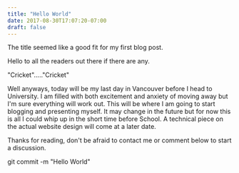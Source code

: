 ```yaml
---
title: "Hello World"
date: 2017-08-30T17:07:20-07:00
draft: false
---
```


The title seemed like a good fit for my first blog post.

Hello to all the readers out there if there are any.

"Cricket"....."Cricket"

Well anyways, today will be my last day in Vancouver before I head to University. I am filled with both excitement and anxiety of moving away but I'm sure everything will work out. This will be where I am going to start blogging and presenting myself. It may change in the future but for now this is all I could whip up in the short time before School. A technical piece on the actual website design will come at a later date.

Thanks for reading, don't be afraid to contact me or comment below to start a discussion.

git commit -m "Hello World"
